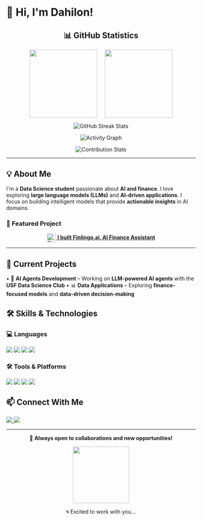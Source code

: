 # 👋 Hi, I'm Dahilon!

<div align="center">
  
## 📊 GitHub Statistics

<div style="display: flex; justify-content: center; gap: 20px; flex-wrap: wrap;">
  
  <!-- GitHub Stats Card -->
  <img height="180em" src="https://github-readme-stats.vercel.app/api?username=Dahilon&show_icons=true&theme=tokyonight&include_all_commits=true&count_private=true"/>
  
  <!-- Most Used Languages -->
  <img height="180em" src="https://github-readme-stats.vercel.app/api/top-langs/?username=Dahilon&layout=compact&langs_count=8&theme=tokyonight"/>
  
</div>

<!-- GitHub Streak Stats -->
<p align="center">
  <img src="https://github-readme-streak-stats.herokuapp.com/?user=Dahilon&theme=tokyonight" alt="GitHub Streak Stats"/>
</p>

<!-- Activity Graph -->
<p align="center">
  <img src="https://github-readme-activity-graph.vercel.app/graph?username=Dahilon&theme=tokyo-night&bg_color=1a1b27&color=70a5fd&line=bf91f3&point=38bdae&area=true&hide_border=true" alt="Activity Graph"/>
</p>

<!-- Contribution Stats -->
<p align="center">
  <img src="https://github-profile-summary-cards.vercel.app/api/cards/profile-details?username=Dahilon&theme=tokyonight" alt="Contribution Stats"/>
</p>

</div>

---

## 💡 About Me

I'm a **Data Science student** passionate about **AI and finance**. I love exploring **large language models (LLMs)** and **AI-driven applications**. I focus on building intelligent models that provide **actionable insights** in AI domains.

### 🎯 Featured Project

<div align="center">
  <a href="https://finlingo.ai" target="_blank">
    <img src="https://finlingo.ai/favicon.ico" alt="Finlingo Logo" width="24" height="24" style="vertical-align: middle;"/>
    <strong>I built Finlingo.ai, AI Finance Assistant</strong>
  </a>
</div>

---

## 🚀 Current Projects

• 🤖 **AI Agents Development** – Working on **LLM-powered AI agents** with the **USF Data Science Club**
• 📊 **Data Applications** – Exploring **finance-focused models** and **data-driven decision-making**

## 🛠️ Skills & Technologies

### 💻 Languages

<p align="left">
  <img src="https://img.shields.io/badge/Python-3776AB?style=for-the-badge&logo=python&logoColor=white" />
  <img src="https://img.shields.io/badge/Java-ED8B00?style=for-the-badge&logo=java&logoColor=white" />
  <img src="https://img.shields.io/badge/SQL-4479A1?style=for-the-badge&logo=postgresql&logoColor=white" />
  <img src="https://img.shields.io/badge/R-276DC3?style=for-the-badge&logo=r&logoColor=white" />
</p>

### 🛠️ Tools & Platforms

<p align="left">
  <img src="https://img.shields.io/badge/MySQL-4479A1?style=for-the-badge&logo=mysql&logoColor=white" />
  <img src="https://img.shields.io/badge/RStudio-75AADB?style=for-the-badge&logo=rstudio&logoColor=white" />
  <img src="https://img.shields.io/badge/PyCharm-000000?style=for-the-badge&logo=pycharm&logoColor=white" />
  <img src="https://img.shields.io/badge/GitHub-181717?style=for-the-badge&logo=github&logoColor=white" />
</p>

## 📫 Connect With Me

<p align="left">
  <a href="https://www.linkedin.com/in/dahilon-mohammed-7288532aa/" target="_blank">
    <img src="https://img.shields.io/badge/LinkedIn-Dahilon-blue?style=for-the-badge&logo=linkedin" />
  </a>
  <a href="https://github.com/Dahilon">
    <img src="https://img.shields.io/badge/GitHub-Dahilon-black?style=for-the-badge&logo=github" />
  </a>
</p>

---

<div align="center">
  
🚀 **Always open to collaborations and new opportunities!**

<img src="https://media.giphy.com/media/3o7abldj0b3rxrZUxW/giphy.gif" width="150" height="150"/>

🌀 Excited to work with you...

</div>
